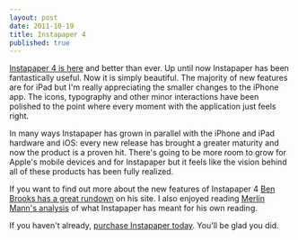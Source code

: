 ```yaml
---
layout: post
date: 2011-10-19
title: Instapaper 4
published: true
---
```


[Instapaper 4 is here][marco] and better than ever.  Up until now Instapaper has been fantastically useful. Now it is simply beautiful. The majority of new features are for iPad but I'm really appreciating the smaller changes to the iPhone app. The icons, typography and other minor interactions have been polished to the point where every moment with the application just feels right. 

In many ways Instapaper has grown in parallel with the iPhone and iPad hardware and iOS: every new release has brought a greater maturity and now the product is a proven hit. There's going to be more room to grow for Apple's mobile devices and for Instapaper but it feels like the vision behind all of these products has been fully realized.

If you want to find out more about the new features of Instapaper 4 [Ben Brooks has a great rundown][brooksreview] on his site. I also enjoyed reading [Merlin Mann's analysis][43folders] of what Instapaper has meant for his own reading.

If you haven't already, [purchase Instapaper today][apple]. You'll be glad you did. 

[43folders]: http://www.43folders.com/2011/10/17/instapaper-4 "Instapaper 4: Deciding to Read | 43 Folders"
[apple]: http://itunes.apple.com/us/app/instapaper/id288545208?mt=8 "App Store - Instapaper"
[brooksreview]: http://brooksreview.net/2011/10/ip-4/ "An Instapaper 4.0 Review with Some Insight from Marco Arment — The Brooks Review"
[marco]: http://www.marco.org/2011/10/17/instapaper-4-released "Introducing Instapaper 4.0 for iPad and iPhone &ndash; Marco.org"
